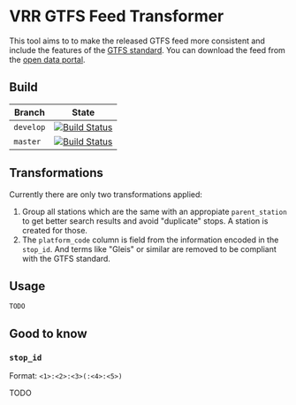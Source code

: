 # VRR GTFS Feed Transformer

This tool aims to to make the released GTFS feed more consistent and include the features of the [GTFS standard](https://developers.google.com/transit/gtfs/reference/). You can download the feed from the [open data portal](https://openvrr.de/dataset/gtfs).

## Build

|Branch|State|
|-|-|
|`develop`|[![Build Status](https://hypervtechnics-official.visualstudio.com/hypervtechnics-github/_apis/build/status/hypervtechnics.VrrGtfsTransform?branchName=develop)](https://hypervtechnics-official.visualstudio.com/hypervtechnics-github/_build/latest?definitionId=8&branchName=develop)|
|`master`|[![Build Status](https://hypervtechnics-official.visualstudio.com/hypervtechnics-github/_apis/build/status/hypervtechnics.VrrGtfsTransform?branchName=master)](https://hypervtechnics-official.visualstudio.com/hypervtechnics-github/_build/latest?definitionId=8&branchName=master)|

## Transformations

Currently there are only two transformations applied:

1. Group all stations which are the same with an appropiate `parent_station` to get better search results and avoid "duplicate" stops. A station is created for those.
2. The `platform_code` column is field from the information encoded in the `stop_id`. And terms like "Gleis" or similar are removed to be compliant with the GTFS standard.

## Usage

```
TODO
```

## Good to know

### `stop_id`

Format: `<1>:<2>:<3>(:<4>:<5>)`

TODO
